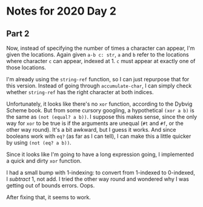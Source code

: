 # Notes for 2020 Day 2

## Part 2
Now, instead of specifying the number of times a character can appear, I'm given the locations. Again given `a-b c: str`, `a` and `b` refer to the locations where character `c` can appear, indexed at 1. `c` must appear at exactly one of those locations.

I'm already using the `string-ref` function, so I can just repurpose that for this version. Instead of going through `accumulate-char`, I can simply check whether `string-ref` has the right character at both indices.

Unfortunately, it looks like there's no `xor` function, according to the Dybvig Scheme book. But from some cursory googling, a hypothetical `(xor a b)` is the same as `(not (equal? a b))`. I suppose this makes sense, since the only way for `xor` to be true is if the arguments are unequal (`#t` and `#f`, or the other way round). It's a bit awkward, but I guess it works. And since booleans work with `eq?` (as far as I can tell), I can make this a little quicker by using `(not (eq? a b))`.

Since it looks like I'm going to have a long expression going, I implemented a quick and dirty `xor` function.

I had a small bump with 1-indexing: to convert from 1-indexed to 0-indexed, I _subtract_ 1, not add. I tried the other way round and wondered why I was getting out of bounds errors. Oops.

After fixing that, it seems to work.
